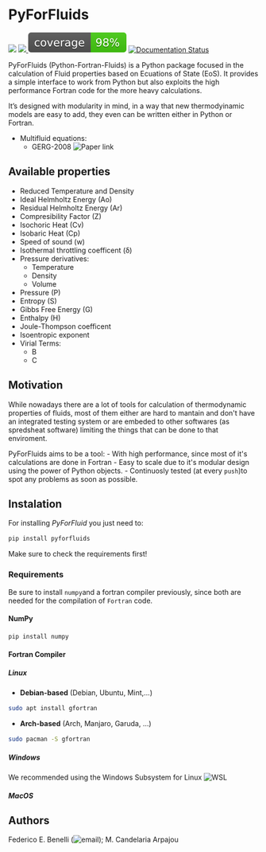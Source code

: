 # PyForFluids
<a href="https://codeclimate.com/github/fedebenelli/PyForFluids/maintainability"><img src="https://api.codeclimate.com/v1/badges/3551471cd4cdf37e226f/maintainability"/></a> 
<a href="https://github.com/fedebenelli/pyforfluids/actions/workflows/ci_linux.yml"><img src="https://github.com/fedebenelli/pyforfluids/actions/workflows/ci_linux.yml/badge.svg"> </a>
<img src="https://github.com/fedebenelli/PyForFluids/blob/main/.github/workflows/coverage.svg">
<a href='https://pyforfluids.readthedocs.io/en/latest/?badge=latest'><img src='https://readthedocs.org/projects/pyforfluids/badge/?version=latest' alt='Documentation Status' /></a>

PyForFluids (Python-Fortran-Fluids) is a Python package focused in the
calculation of Fluid properties based on Ecuations of State (EoS). It provides
a simple interface to work from Python but also exploits the high performance
Fortran code for the more heavy calculations.

It’s designed with modularity in mind, in a way that new thermodyinamic models
are easy to add, they even can be written either in Python or Fortran.

- Multifluid equations:
	- GERG-2008 ![Paper link](https://pubs.acs.org/doi/10.1021/je300655b)

## Available properties
- Reduced Temperature and Density
- Ideal Helmholtz Energy (Ao)
- Residual Helmholtz Energy (Ar)
- Compresibility Factor (Z)
- Isochoric Heat (Cv)
- Isobaric Heat (Cp)
- Speed of sound (w)
- Isothermal throttling coefficent (δ)
- Pressure derivatives:
	- Temperature
	- Density
	- Volume
- Pressure (P)
- Entropy (S)
- Gibbs Free Energy (G)
- Enthalpy (H)
- Joule-Thompson coefficent
- Isoentropic exponent
- Virial Terms:
	- B
	- C

## Motivation
While nowadays there are a lot of tools for calculation of thermodynamic
properties of fluids, most of them either are hard to mantain and don't have an
integrated testing system or are embeded to other softwares (as spredsheat
software) limiting the things that can be done to that enviroment.

PyForFluids aims to be a tool:
	- With high performance, since most of it's calculations are done in
	Fortran
	- Easy to scale due to it's modular design using the power of Python
	objects.
	- Continuosly tested (at every `push`)to spot any problems as soon as
	  possible.

## Instalation
For installing _PyForFluid_ you just need to:

```sh
pip install pyforfluids
```

Make sure to check the requirements first!

### Requirements
Be sure to install `numpy`and a fortran compiler previously, since both are
needed for the compilation of `Fortran` code.

#### NumPy
```sh
pip install numpy
```

#### Fortran Compiler

##### Linux
- **Debian-based** (Debian, Ubuntu, Mint,...)

```sh
sudo apt install gfortran
```

- **Arch-based** (Arch, Manjaro, Garuda, ...)

```sh
sudo pacman -S gfortran
```

##### Windows
We recommended using the Windows Subsystem for Linux 
![WSL](https://www.windowscentral.com/install-windows-subsystem-linux-windows-10)

##### MacOS


## Authors
Federico E. Benelli (![email](federico.benelli@mi.unc.edu.ar)); M. Candelaria
Arpajou
